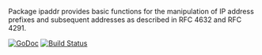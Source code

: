 Package ipaddr provides basic functions for the manipulation of IP address prefixes and subsequent addresses as described in RFC 4632 and RFC 4291.

[![GoDoc](https://godoc.org/github.com/mikioh/ipaddr?status.png)](https://godoc.org/github.com/mikioh/ipaddr)
[![Build Status](https://travis-ci.org/mikioh/ipaddr.svg?branch=release-branch.1)](https://travis-ci.org/mikioh/ipaddr)
